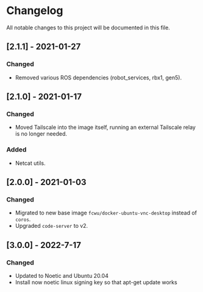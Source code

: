 # Changelog

All notable changes to this project will be documented in this file.

## [2.1.1] - 2021-01-27

### Changed

- Removed various ROS dependencies (robot_services, rbx1, gen5).

## [2.1.0] - 2021-01-17

### Changed

- Moved Tailscale into the image itself, running an external Tailscale relay is no longer needed.

### Added

- Netcat utils.

## [2.0.0] - 2021-01-03

### Changed

- Migrated to new base image `fcwu/docker-ubuntu-vnc-desktop` instead of `coros`.
- Upgraded `code-server` to v2.

## [3.0.0] - 2022-7-17

### Changed

- Updated to Noetic and Ubuntu 20.04
- Install now noetic linux signing key so that apt-get update works


